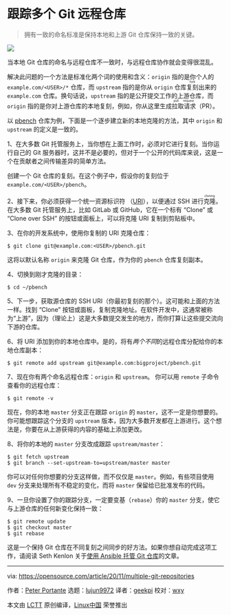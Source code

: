 [#]: collector: (lujun9972)
[#]: translator: (geekpi)
[#]: reviewer: (wxy)
[#]: publisher: (wxy)
[#]: url: (https://linux.cn/article-12911-1.html)
[#]: subject: (Keep track of multiple Git remote repositories)
[#]: via: (https://opensource.com/article/20/11/multiple-git-repositories)
[#]: author: (Peter Portante https://opensource.com/users/portante)

跟踪多个 Git 远程仓库
======

> 拥有一致的命名标准是保持本地和上游 Git 仓库保持一致的关键。

![](https://img.linux.net.cn/data/attachment/album/202012/11/220828tjt9qlpmg1opvibq.jpg)

当本地 Git 仓库的命名与远程仓库不一致时，与远程仓库协作就会变得很混乱。

解决此问题的一个方法是标准化两个词的使用和含义：`origin` 指的是你个人的 `example.com/<USER>/*` 仓库，而 `upstream` 指的是你从 `origin` 仓库<ruby>复刻<rt>fork</rt></ruby>出来的 `example.com` 仓库。换句话说，`upstream` 指的是公开提交工作的上游仓库，而 `origin` 指的是你对上游仓库的本地复刻，例如，你从这里生成<ruby>拉取请求<rt>pull request</rt></ruby>（PR）。

以 [pbench][2] 仓库为例，下面是一个逐步建立新的本地克隆的方法，其中 `origin` 和 `upstream` 的定义是一致的。

1、在大多数 Git 托管服务上，当你想在上面工作时，必须对它进行复刻。当你运行自己的 Git 服务器时，这并不是必要的，但对于一个公开的代码库来说，这是一个在贡献者之间传输差异的简单方法。
  
创建一个 Git 仓库的复刻。在这个例子中，假设你的复刻位于 `example.com/<USER>/pbench`。

2、接下来，你必须获得一个统一资源标识符 （[URI][3]），以便通过 SSH 进行<ruby>克隆<rt>cloning</rt></ruby>。在大多数 Git 托管服务上，比如 GitLab 或 GitHub，它在一个标有 “Clone” 或 “Clone over SSH” 的按钮或面板上，可以将克隆 URI 复制到剪贴板中。

3、在你的开发系统中，使用你复制的 URI 克隆仓库：

```
$ git clone git@example.com:<USER>/pbench.git
```
  
这将以默认名称 `origin` 来克隆 Git 仓库，作为你的 `pbench` 仓库复刻副本。

4、切换到刚才克隆的目录：

```
$ cd ~/pbench
```

5、下一步，获取源仓库的 SSH URI（你最初复刻的那个）。这可能和上面的方法一样。找到 “Clone” 按钮或面板，复制克隆地址。在软件开发中，这通常被称为“上游”，因为（理论上）这是大多数提交发生的地方，而你打算让这些提交流向下游的仓库。

6、将 URI 添加到你的本地仓库中。是的，将有*两个不同*的远程仓库分配给你的本地仓库副本：

```
$ git remote add upstream git@example.com:bigproject/pbench.git
```

7、现在你有两个命名远程仓库：`origin` 和 `upstream`。 你可以用 `remote` 子命令查看你的远程仓库：

```
$ git remote -v
```

现在，你的本地 `master` 分支正在跟踪 `origin` 的 `master`，这不一定是你想要的。你可能想跟踪这个分支的 `upstream` 版本，因为大多数开发都在上游进行。这个想法是，你要在从上游获得的内容的基础上添加更改。

8、将你的本地的 `master` 分支改成跟踪 `upstream/master`：

```
$ git fetch upstream
$ git branch --set-upstream-to=upstream/master master
```

你可以对任何你想要的分支这样做，而不仅仅是 `master`。例如，有些项目使用 `dev` 分支来处理所有不稳定的变化，而将 `master` 保留给已批准发布的代码。

9、一旦你设置了你的跟踪分支，一定要变基（`rebase`）你的 `master` 分支，使它与上游仓库的任何新变化保持一致：

```
$ git remote update
$ git checkout master
$ git rebase
```

这是一个保持 Git 仓库在不同复刻之间同步的好方法。如果你想自动完成这项工作，请阅读 Seth Kenlon 关于[使用 Ansible 托管 Git 仓库][4]的文章。

--------------------------------------------------------------------------------

via: https://opensource.com/article/20/11/multiple-git-repositories

作者：[Peter Portante][a]
选题：[lujun9972][b]
译者：[geekpi](https://github.com/geekpi)
校对：[wxy](https://github.com/wxy)

本文由 [LCTT](https://github.com/LCTT/TranslateProject) 原创编译，[Linux中国](https://linux.cn/) 荣誉推出

[a]: https://opensource.com/users/portante
[b]: https://github.com/lujun9972
[1]: https://opensource.com/sites/default/files/styles/image-full-size/public/lead-images/rh_003588_01_rd3os.combacktoschoolseriesk12_rh_021x_0.png?itok=fvorN0e- (Digital hand surrounding by objects, bike, light bulb, graphs)
[2]: https://github.com/distributed-system-analysis/pbench
[3]: https://en.wikipedia.org/wiki/Uniform_Resource_Identifier
[4]: https://opensource.com/article/19/11/how-host-github-gitlab-ansible
